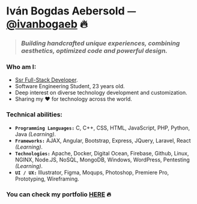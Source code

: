 
<h1>Iván Bogdas Aebersold ⏤ <a href="https://ivanbogaeb.github.io">@ivanbogaeb</a> 🔥</h1>

> ### _Building handcrafted unique experiences, combining aesthetics, optimized code and powerful design._

### Who am I:
  - [Ssr Full-Stack Developer](https://github.com/ivanbogaeb).
  - Software Engineering Student, 23 years old.
  - Deep interest on diverse technology development and customization.
  - Sharing my ❤️ for technology across the world.

### Technical abilities:
  - **`Programming Languages:`** C, C++, CSS, HTML, JavaScript, PHP, Python, Java _(Learning)_.
  - **`Frameworks:`** AJAX, Angular, Bootstrap, Express, JQuery,  Laravel, React _(Learning)_.
  - **`Technologies:`** Apache, Docker, Digital Ocean, Firebase, Github, Linux, NGINX, Node.JS, NoSQL, MongoDB, Windows, WordPress, Pentesting _(Learning)_.
  - **`UI / UX:`** Illustrator, Figma, Moqups, Photoshop, Premiere Pro, Prototyping, Wireframing.
  
  
  ### You can check my portfolio [HERE](https://ivanbogaeb.github.io) 🔥
